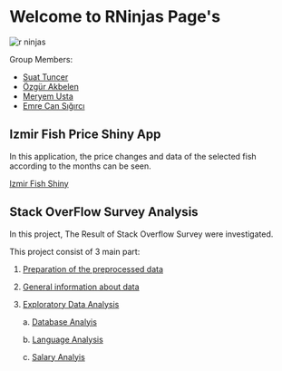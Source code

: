 # Welcome to RNinjas Page's

![r ninjas](https://user-images.githubusercontent.com/91134687/142050596-3dbe0b7a-f758-4413-b64e-564811ad2153.jpg)
             
  Group Members:
  
  * [Suat Tuncer](https://pjournal.github.io/mef05-stuncers/)
  * [Özgür Akbelen](https://pjournal.github.io/mef05-akbeleno/)
  * [Meryem Usta](https://pjournal.github.io/mef05-ustame/)
  * [Emre Can Sığırcı](https://pjournal.github.io/mef05-emrecansi/)
  
## Izmir Fish Price Shiny App

In this application, the price changes and data of the selected fish according to the months can be seen.

 [Izmir Fish Shiny](https://mef05g-rninjas.shinyapps.io/Fish_Price/)
 
 
 ## Stack OverFlow Survey Analysis 
 In this project, The Result of Stack Overflow Survey were investigated.
 
This project consist of 3 main part:

   1. [Preparation of the preprocessed data](https://pjournal.github.io/mef05-ustame/)
    
   2. [General information about data](https://pjournal.github.io/mef05-ustame/)
    
   3. [Exploratory Data Analysis](https://pjournal.github.io/mef05-ustame/)
    
         a. [Database Analyis](https://pjournal.github.io/mef05-stuncers/)
         
         b. [Language Analysis](https://pjournal.github.io/mef05-akbeleno/)
         
         c. [Salary Analyis](https://pjournal.github.io/mef05-emrecansi/)
         
          
         

 
 
 
